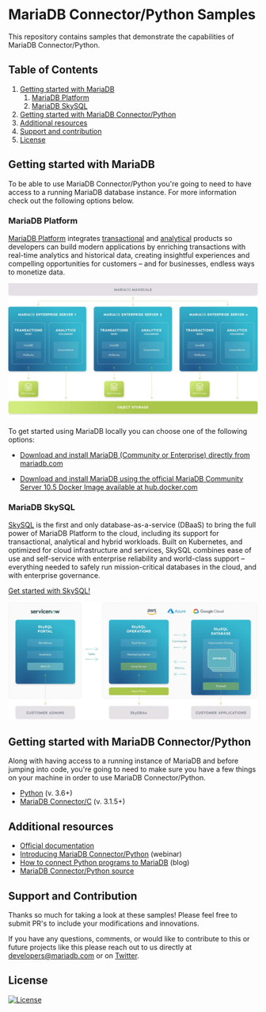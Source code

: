 # MariaDB Connector/Python Samples

This repository contains samples that demonstrate the capabilities of MariaDB Connector/Python. 

## Table of Contents
1. [Getting started with MariaDB](#mdb-getting-started)
    1. [MariaDB Platform](#platform)
    2. [MariaDB SkySQL](#skysql)
2. [Getting started with MariaDB Connector/Python](#python-getting-started)
3. [Additional resources](#additional-resources)
5. [Support and contribution](#support-contribution)
6. [License](#license)

## Getting started with MariaDB <a name="mdb-getting-started"></a>

To be able to use MariaDB Connector/Python you're going to need to have access to a running MariaDB database instance. For more information check out the following options below. 

### MariaDB Platform <a name="platform"></a>

[MariaDB Platform](https://mariadb.com/products/mariadb-platform/) integrates [transactional](https://mariadb.com/products/mariadb-platform-transactional/) and [analytical](https://mariadb.com/products/mariadb-platform-analytical/) products so developers can build modern applications by enriching transactions with real-time analytics and historical data, creating insightful experiences and compelling opportunities for customers – and for businesses, endless ways to monetize data. 

<p align="center" spacing="10">
    <kbd>
        <img src="media/platform.png" />
    </kbd>
</p>

To get started using MariaDB locally you can choose one of the following options:

* [Download and install MariaDB (Community or Enterprise) directly from mariadb.com](https://mariadb.com/docs/deploy/installation/) 

* [Download and install MariaDB using the official MariaDB Community Server 10.5 Docker Image available at hub.docker.com](https://hub.docker.com/r/mariadb/columnstore)

### MariaDB SkySQL <a name="skysql">

[SkySQL](https://mariadb.com/products/skysql/) is the first and only database-as-a-service (DBaaS) to bring the full power of MariaDB Platform to the cloud, including its support for transactional, analytical and hybrid workloads. Built on Kubernetes, and optimized for cloud infrastructure and services, SkySQL combines ease of use and self-service with enterprise reliability and world-class support – everything needed to safely run mission-critical databases in the cloud, and with enterprise governance.

[Get started with SkySQL!](https://mariadb.com/products/skysql/#get-started)

<p align="center" spacing="10">
    <kbd>
        <img src="media/skysql.png" />
    </kbd>
</p>

## Getting started with MariaDB Connector/Python <a name="python-getting-started"></a>

Along with having access to a running instance of MariaDB and before jumping into code, you're going to need to make sure you have a few things on your machine in order to use MariaDB Connector/Python.

* [Python](https://www.python.org/downloads/) (v. 3.6+)
* [MariaDB Connector/C](https://mariadb.com/products/skysql/docs/clients/mariadb-connector-c-for-skysql-services/) (v. 3.1.5+)

## Additional resources <a name="additional-resources"></a>

* [Official documentation](https://mariadb.com/docs/appdev/connector-python/)
* [Introducing MariaDB Connector/Python](https://go.mariadb.com/20Q4-WBN-GLBL-OSSG-Python-Connector-2020-7-14_Registration-LP.html?utm_source=twitter&utm_medium=social&utm_campaign=2020-python-connector-webinar) (webinar)
* [How to connect Python programs to MariaDB](https://mariadb.com/resources/blog/how-to-connect-python-programs-to-mariadb/) (blog)
* [MariaDB Connector/Python source](https://github.com/mariadb-corporation/mariadb-connector-python)

## Support and Contribution <a name="support-contribution"></a>

Thanks so much for taking a look at these samples! Please feel free to submit PR's to include your modifications and innovations.

If you have any questions, comments, or would like to contribute to this or future projects like this please reach out to us directly at developers@mariadb.com or on [Twitter](https://twitter.com/mariadb).

## License <a name="license"></a>
[![License](https://img.shields.io/badge/License-MIT-blue.svg?style=plastic)](https://opensource.org/licenses/MIT)